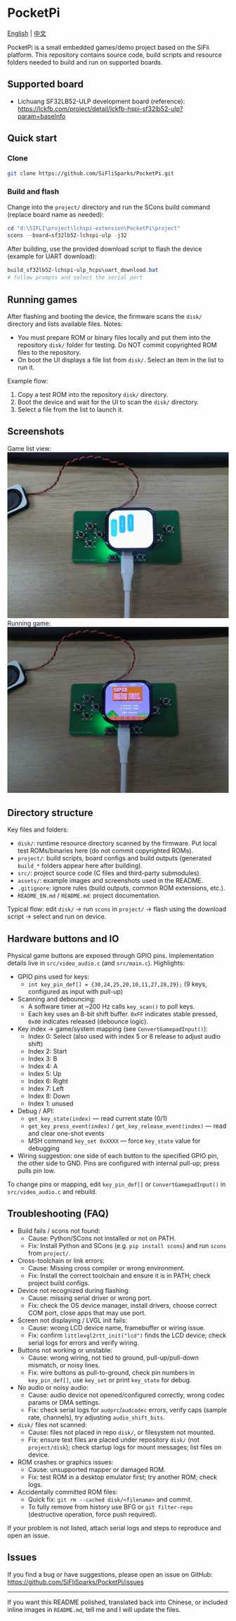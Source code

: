# PocketPi

[English](README_EN.md) | [中文](README.md)

PocketPi is a small embedded games/demo project based on the SiFli platform. This repository contains source code, build scripts and resource folders needed to build and run on supported boards.

## Supported board

- Lichuang SF32LB52-ULP development board (reference): https://lckfb.com/project/detail/lckfb-hspi-sf32lb52-ulp?param=baseInfo

## Quick start

### Clone

```bash
git clone https://github.com/SiFliSparks/PocketPi.git
```

### Build and flash

Change into the `project/` directory and run the SCons build command (replace board name as needed):

```powershell
cd "d:\SIFLI\project\lchspi-extension\PocketPi\project"
scons --board=sf32lb52-lchspi-ulp -j32
```

After building, use the provided download script to flash the device (example for UART download):

```powershell
build_sf32lb52-lchspi-ulp_hcpu\uart_download.bat
# follow prompts and select the serial port
```

## Running games

After flashing and booting the device, the firmware scans the `disk/` directory and lists available files. Notes:

- You must prepare ROM or binary files locally and put them into the repository `disk/` folder for testing. Do NOT commit copyrighted ROM files to the repository.
- On boot the UI displays a file list from `disk/`. Select an item in the list to run it.

Example flow:

1. Copy a test ROM into the repository `disk/` directory.
2. Boot the device and wait for the UI to scan the `disk/` directory.
3. Select a file from the list to launch it.

## Screenshots

Game list view:
![game list](assets/game_list.jpg)
Running game:
![game running](assets/game_running.jpg)

## Directory structure

Key files and folders:

- `disk/`: runtime resource directory scanned by the firmware. Put local test ROMs/binaries here (do not commit copyrighted ROMs).
- `project/`: build scripts, board configs and build outputs (generated `build_*` folders appear here after building).
- `src/`: project source code (C files and third-party submodules).
- `assets/`: example images and screenshots used in the README.
- `.gitignore`: ignore rules (build outputs, common ROM extensions, etc.).
- `README_EN.md` / `README.md`: project documentation.

Typical flow: edit `disk/` → run `scons` in `project/` → flash using the download script → select and run on device.

## Hardware buttons and IO

Physical game buttons are exposed through GPIO pins. Implementation details live in `src/video_audio.c` (and `src/main.c`). Highlights:

- GPIO pins used for keys:
  - `int key_pin_def[] = {30,24,25,20,10,11,27,28,29};` (9 keys, configured as input with pull-up)
- Scanning and debouncing:
  - A software timer at ~200 Hz calls `key_scan()` to poll keys.
  - Each key uses an 8-bit shift buffer. `0xFF` indicates stable pressed, `0x00` indicates released (debounce logic).
- Key index → game/system mapping (see `ConvertGamepadInput()`):
  - Index 0: Select (also used with index 5 or 8 release to adjust audio shift)
  - Index 2: Start
  - Index 3: B
  - Index 4: A
  - Index 5: Up
  - Index 6: Right
  - Index 7: Left
  - Index 8: Down
  - Index 1: unused
- Debug / API:
  - `get_key_state(index)` — read current state (0/1)
  - `get_key_press_event(index)` / `get_key_release_event(index)` — read and clear one-shot events
  - MSH command `key_set 0xXXXX` — force `key_state` value for debugging
- Wiring suggestion: one side of each button to the specified GPIO pin, the other side to GND. Pins are configured with internal pull-up; press pulls pin low.

To change pins or mapping, edit `key_pin_def[]` or `ConvertGamepadInput()` in `src/video_audio.c` and rebuild.

## Troubleshooting (FAQ)

- Build fails / scons not found:
  - Cause: Python/SCons not installed or not on PATH.
  - Fix: Install Python and SCons (e.g. `pip install scons`) and run `scons` from `project/`.
- Cross-toolchain or link errors:
  - Cause: Missing cross compiler or wrong environment.
  - Fix: Install the correct toolchain and ensure it is in PATH; check project build configs.
- Device not recognized during flashing:
  - Cause: missing serial driver or wrong port.
  - Fix: check the OS device manager, install drivers, choose correct COM port, close apps that may use port.
- Screen not displaying / LVGL init fails:
  - Cause: wrong LCD device name, framebuffer or wiring issue.
  - Fix: confirm `littlevgl2rtt_init("lcd")` finds the LCD device; check serial logs for errors and verify wiring.
- Buttons not working or unstable:
  - Cause: wrong wiring, not tied to ground, pull-up/pull-down mismatch, or noisy lines.
  - Fix: wire buttons as pull-to-ground, check pin numbers in `key_pin_def[]`, use `key_set` or print `key_state` for debug.
- No audio or noisy audio:
  - Cause: audio device not opened/configured correctly, wrong codec params or DMA settings.
  - Fix: check serial logs for `audprc`/`audcodec` errors, verify caps (sample rate, channels), try adjusting `audio_shift_bits`.
- `disk/` files not scanned:
  - Cause: files not placed in repo `disk/`, or filesystem not mounted.
  - Fix: ensure test files are placed under repository `disk/` (not `project/disk`); check startup logs for mount messages; list files on device.
- ROM crashes or graphics issues:
  - Cause: unsupported mapper or damaged ROM.
  - Fix: test ROM in a desktop emulator first; try another ROM; check logs.
- Accidentally committed ROM files:
  - Quick fix: `git rm --cached disk/<filename>` and commit.
  - To fully remove from history use BFG or `git filter-repo` (destructive operation, force push required).

If your problem is not listed, attach serial logs and steps to reproduce and open an issue.

## Issues

If you find a bug or have suggestions, please open an issue on GitHub: https://github.com/SiFliSparks/PocketPi/issues

---

If you want this README polished, translated back into Chinese, or included inline images in `README.md`, tell me and I will update the files.
